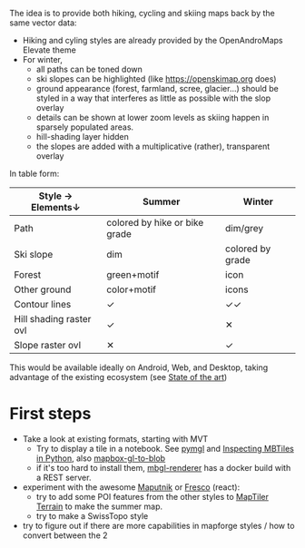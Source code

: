 The idea is to provide both hiking, cycling and skiing maps back by the same vector data:

* Hiking and cyling styles are already provided by the OpenAndroMaps Elevate theme
* For winter, 
  * all paths can be toned down
  * ski slopes can be highlighted (like https://openskimap.org does)
  * ground appearance (forest, farmland, scree, glacier...) should be styled
    in a way that interferes as little as possible with the slop overlay
  * details can be shown at lower zoom levels as skiing happen in sparsely populated areas.
  * hill-shading layer hidden
  * the slopes are added with a multiplicative (rather), transparent overlay

In table form:

| Style   →<br> Elements↓ | Summer                         | Winter           |
|-------------------------|--------------------------------|------------------|
| Path                    | colored by hike  or bike grade | dim/grey         |
| Ski slope               | dim                            | colored by grade |
| Forest                  | green+motif                    | icon             |
| Other ground            | color+motif                    | icons            |
| Contour lines           | ✓                              | ✓✓               |
| Hill shading raster ovl | ✓                              | ✕                |
| Slope raster ovl        | ✕                              | ✓                |

This would be available ideally on Android, Web, and Desktop, taking advantage of the existing ecosystem (see [State of the art](vector-topo-sota.md))


# First steps

* Take a look at existing formats, starting with MVT
  * Try to display a tile in a notebook. See [pymgl](https://github.com/brendan-ward/pymgl)
   and [Inspecting MBTiles in Python](https://python.plainenglish.io/debugging-mbtiles-in-python-8f4db8fbeacc),
   also [mapbox-gl-to-blob](https://github.com/mapparatus/mapbox-gl-to-blob)
  * if it's too hard to install them, [mbgl-renderer](https://github.com/consbio/mbgl-renderer) has a docker build with a REST server.
* experiment with the awesome [Maputnik](https://openmaptiles.org/docs/style/maputnik/) or [Fresco](https://github.com/go-spatial/fresco) (react):
  * try to add some POI features from the other styles to [MapTiler Terrain](https://openmaptiles.org/styles/) to make the summer map.
  * try to make a SwissTopo style
* try to figure out if there are more capabilities in mapforge styles / how to convert between the 2
